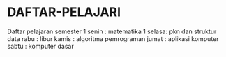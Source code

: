 # DAFTAR-PELAJARI
Daftar pelajaran semester 1
senin : matematika 1
selasa: pkn dan struktur data
rabu  : libur
kamis : algoritma pemrograman
jumat : aplikasi komputer
sabtu : komputer dasar
